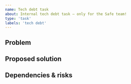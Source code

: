 ```yaml
---
name: Tech debt task
about: Internal tech debt task – only for the Safe team!
type: 'task'
labels: 'tech debt'
---
```


## Problem


## Proposed solution


## Dependencies & risks
